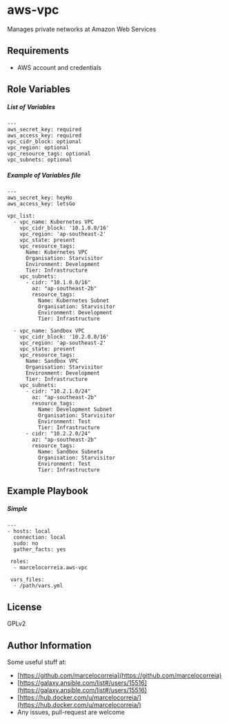 aws-vpc
=============

Manages private networks at Amazon Web Services

Requirements
------------
- AWS account and credentials



## Role Variables


##### List of Variables

    ---
    aws_secret_key: required
    aws_access_key: required
    vpc_cidr_block: optional
    vpc_region: optional
    vpc_resource_tags: optional
    vpc_subnets: optional

##### Example of Variables file
    ---
    aws_secret_key: heyHo
    aws_access_key: letsGo

    vpc_list:
      - vpc_name: Kubernetes VPC
        vpc_cidr_block: '10.1.0.0/16'
        vpc_region: 'ap-southeast-2'
        vpc_state: present
        vpc_resource_tags:
          Name: Kubernetes VPC
          Organisation: Starvisitor
          Environment: Development
          Tier: Infrastructure
        vpc_subnets:
          - cidr: "10.1.0.0/16"
            az: "ap-southeast-2b"
            resource_tags:
              Name: Kubernetes Subnet
              Organisation: Starvisitor
              Environment: Development
              Tier: Infrastructure

      - vpc_name: Sandbox VPC
        vpc_cidr_block: '10.2.0.0/16'
        vpc_region: 'ap-southeast-2'
        vpc_state: present
        vpc_resource_tags:
          Name: Sandbox VPC
          Organisation: Starvisitor
          Environment: Development
          Tier: Infrastructure
        vpc_subnets:
          - cidr: "10.2.1.0/24"
            az: "ap-southeast-2b"
            resource_tags:
              Name: Development Subnet
              Organisation: Starvisitor
              Environment: Test
              Tier: Infrastructure
          - cidr: "10.2.2.0/24"
            az: "ap-southeast-2b"
            resource_tags:
              Name: Sandbox Subneta
              Organisation: Starvisitor
              Environment: Test
              Tier: Infrastructure




Example Playbook
----------------

##### Simple

    ---
    - hosts: local
      connection: local
      sudo: no
      gather_facts: yes

     roles:
      - marcelocorreia.aws-vpc

     vars_files:
      - /path/vars.yml


License
-------

GPLv2

Author Information
------------------
Some useful stuff at:
  - [https://github.com/marcelocorreia](https://github.com/marcelocorreia)
  - [https://galaxy.ansible.com/list#/users/15516](https://galaxy.ansible.com/list#/users/15516)
  - [https://hub.docker.com/u/marcelocorreia/](https://hub.docker.com/u/marcelocorreia/)
  - Any issues, pull-request are welcome
